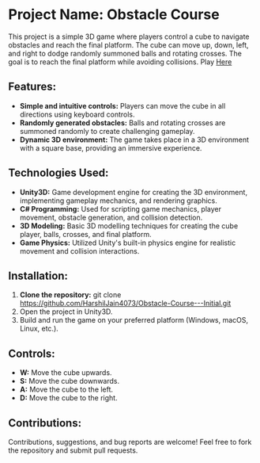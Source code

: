 # Project Name: Obstacle Course
This project is a simple 3D game where players control a cube to navigate obstacles and reach the final platform. The cube can move up, down, left, and right to dodge randomly summoned balls and rotating crosses. The goal is to reach the final platform while avoiding collisions. Play [Here](https://play.unity.com/mg/other/webgl-builds-399182)

## Features:
- **Simple and intuitive controls:** Players can move the cube in all directions using keyboard controls.
- **Randomly generated obstacles:** Balls and rotating crosses are summoned randomly to create challenging gameplay.
- **Dynamic 3D environment:** The game takes place in a 3D environment with a square base, providing an immersive experience.
  
## Technologies Used:
- **Unity3D:** Game development engine for creating the 3D environment, implementing gameplay mechanics, and rendering graphics.
- **C# Programming:** Used for scripting game mechanics, player movement, obstacle generation, and collision detection.
- **3D Modeling:** Basic 3D modelling techniques for creating the cube player, balls, crosses, and final platform.
- **Game Physics:** Utilized Unity's built-in physics engine for realistic movement and collision interactions.

## Installation:
1. **Clone the repository:** git clone https://github.com/HarshilJain4073/Obstacle-Course---Initial.git
2. Open the project in Unity3D.
3. Build and run the game on your preferred platform (Windows, macOS, Linux, etc.).
   
## Controls:
- **W:** Move the cube upwards.
- **S:** Move the cube downwards.
- **A:** Move the cube to the left.
- **D:** Move the cube to the right.

## Contributions:
Contributions, suggestions, and bug reports are welcome! Feel free to fork the repository and submit pull requests.
